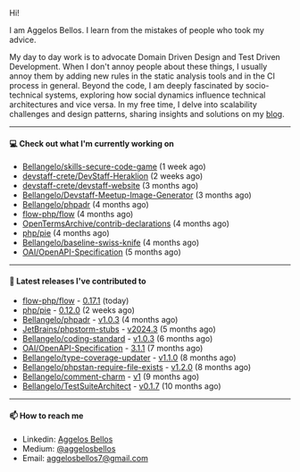 Hi!

I am Aggelos Bellos. I learn from the mistakes of people who took my advice.

My day to day work is to advocate Domain Driven Design and Test Driven Development. When I don't annoy people about these things, I usually annoy them by adding new rules in the static analysis tools and in the CI process in general.
Beyond the code, I am deeply fascinated by socio-technical systems, exploring how social dynamics influence technical architectures and vice versa.
In my free time, I delve into scalability challenges and design patterns, sharing insights and solutions on my [blog](https://medium.com/@aggelosbellos).

---

#### 💻 Check out what I'm currently working on

- [Bellangelo/skills-secure-code-game](https://github.com/Bellangelo/skills-secure-code-game) (1 week ago)
- [devstaff-crete/DevStaff-Heraklion](https://github.com/devstaff-crete/DevStaff-Heraklion) (2 weeks ago)
- [devstaff-crete/devstaff-website](https://github.com/devstaff-crete/devstaff-website) (3 months ago)
- [Bellangelo/Devstaff-Meetup-Image-Generator](https://github.com/Bellangelo/Devstaff-Meetup-Image-Generator) (3 months ago)
- [Bellangelo/phpadr](https://github.com/Bellangelo/phpadr) (4 months ago)
- [flow-php/flow](https://github.com/flow-php/flow) (4 months ago)
- [OpenTermsArchive/contrib-declarations](https://github.com/OpenTermsArchive/contrib-declarations) (4 months ago)
- [php/pie](https://github.com/php/pie) (4 months ago)
- [Bellangelo/baseline-swiss-knife](https://github.com/Bellangelo/baseline-swiss-knife) (4 months ago)
- [OAI/OpenAPI-Specification](https://github.com/OAI/OpenAPI-Specification) (5 months ago)

---

#### 🔭 Latest releases I've contributed to

- [flow-php/flow](https://github.com/flow-php/flow) - [0.17.1](https://github.com/flow-php/flow/releases/tag/0.17.1) (today)
- [php/pie](https://github.com/php/pie) - [0.12.0](https://github.com/php/pie/releases/tag/0.12.0) (2 weeks ago)
- [Bellangelo/phpadr](https://github.com/Bellangelo/phpadr) - [v1.0.3](https://github.com/Bellangelo/phpadr/releases/tag/v1.0.3) (4 months ago)
- [JetBrains/phpstorm-stubs](https://github.com/JetBrains/phpstorm-stubs) - [v2024.3](https://github.com/JetBrains/phpstorm-stubs/releases/tag/v2024.3) (5 months ago)
- [Bellangelo/coding-standard](https://github.com/Bellangelo/coding-standard) - [v1.0.3](https://github.com/Bellangelo/coding-standard/releases/tag/v1.0.3) (6 months ago)
- [OAI/OpenAPI-Specification](https://github.com/OAI/OpenAPI-Specification) - [3.1.1](https://github.com/OAI/OpenAPI-Specification/releases/tag/3.1.1) (7 months ago)
- [Bellangelo/type-coverage-updater](https://github.com/Bellangelo/type-coverage-updater) - [v1.1.0](https://github.com/Bellangelo/type-coverage-updater/releases/tag/v1.1.0) (8 months ago)
- [Bellangelo/phpstan-require-file-exists](https://github.com/Bellangelo/phpstan-require-file-exists) - [v1.2.0](https://github.com/Bellangelo/phpstan-require-file-exists/releases/tag/v1.2.0) (8 months ago)
- [Bellangelo/comment-charm](https://github.com/Bellangelo/comment-charm) - [v1](https://github.com/Bellangelo/comment-charm/releases/tag/v1) (9 months ago)
- [Bellangelo/TestSuiteArchitect](https://github.com/Bellangelo/TestSuiteArchitect) - [v0.1.7](https://github.com/Bellangelo/TestSuiteArchitect/releases/tag/v0.1.7) (10 months ago)

---

#### 📫 How to reach me

- Linkedin: [Aggelos Bellos](https://www.linkedin.com/in/aggelos-bellos/)
- Medium: [@aggelosbellos](https://medium.com/@aggelosbellos)
- Email: [aggelosbellos7@gmail.com](mailto:aggelosbellos7@gmail.com)
